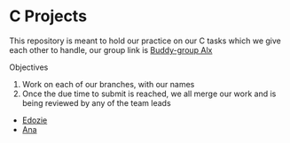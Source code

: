 # C Projects

This repository is meant to hold our practice on our C tasks which we give each other to handle, our group link is [Buddy-group Alx](https://chat.whatsapp.com/F8jGXzTEBdEJoc542DtETz) 

Objectives
1. Work on each of our branches, with our names
2. Once the due time to submit is reached, we all merge our work and is being reviewed by any of the team leads
- [Edozie](https://github.com/Mikeedozie)
- [Ana](https://github.com/Anayimi)
